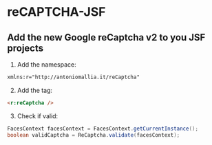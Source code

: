 # reCAPTCHA-JSF
## Add the new Google reCaptcha v2 to you JSF projects


1. Add the namespace: 
```xml
xmlns:r="http://antoniomallia.it/reCaptcha"
```
2. Add the tag:
```html
<r:reCaptcha />
```
3. Check if valid:
```java
FacesContext facesContext = FacesContext.getCurrentInstance();
boolean validCaptcha = ReCaptcha.validate(facesContext);
```